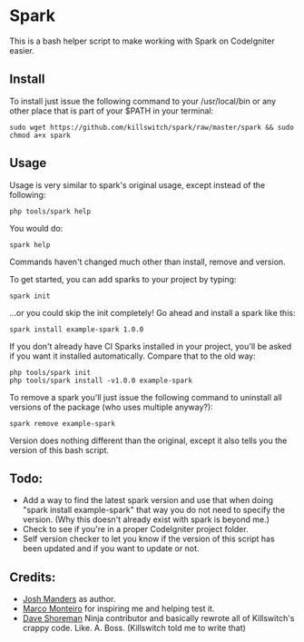 Spark
=====
This is a bash helper script to make working with Spark on CodeIgniter easier.

Install
------
To install just issue the following command to your /usr/local/bin or any other place that is part of your $PATH in your terminal:

    sudo wget https://github.com/killswitch/spark/raw/master/spark && sudo chmod a+x spark

Usage
------

Usage is very similar to spark's original usage, except instead of the following:

    php tools/spark help

You would do:

    spark help
    
Commands haven't changed much other than install, remove and version.

To get started, you can add sparks to your project by typing:

    spark init

...or you could skip the init completely! Go ahead and install a spark like this:

    spark install example-spark 1.0.0

If you don't already have CI Sparks installed in your project, you'll be asked if you want it installed automatically. Compare that to the old way:

	php tools/spark init
    php tools/spark install -v1.0.0 example-spark

To remove a spark you'll just issue the following command to uninstall all versions of the package (who uses multiple anyway?):

    spark remove example-spark
    
Version does nothing different than the original, except it also tells you the version of this bash script.


Todo:
----
 - Add a way to find the latest spark version and use that when doing "spark install example-spark" that way you do not need to specify the version. (Why this doesn't already exist with spark is beyond me.)
 - Check to see if you're in a proper CodeIgniter project folder.
 - Self version checker to let you know if the version of this script has been updated and if you want to update or not.

Credits:
----
 - [Josh Manders](http://github.com/killswitch) as author.
 - [Marco Monteiro](http://twitter.com/marcogmonteiro) for inspiring me and helping test it.
 - [Dave Shoreman](http://twitter.com/codem0nk3y) Ninja contributor and basically rewrote all of Killswitch's crappy code. Like. A. Boss. (Killswitch told me to write that)